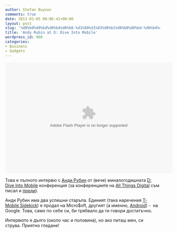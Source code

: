 ```yaml
---
author: Stefan Buynov
comments: true
date: 2011-01-05 08:06:41+00:00
layout: post
slug: '%d0%b0%d0%bd%d0%b4%d0%b8-%d1%80%d1%83%d0%b1%d0%b8%d0%bd-%d0%bd%d0%b0-d-dive-into-mobile'
title: 'Andy Rubin at D: Dive Into Mobile'
wordpress_id: 960
categories:
- Business
- Gadgets
---
```


<object id="wsj_fp" classid="clsid:d27cdb6e-ae6d-11cf-96b8-444553540000" width="544" height="360" codebase="http://download.macromedia.com/pub/shockwave/cabs/flash/swflash.cab#version=6,0,40,0"><param name="allowFullScreen" value="true" /><param name="allowscriptaccess" value="always" /><param name="flashvars" value="videoGUID=88F98ADB-3F87-49DF-AD08-385D66B0DDE8&amp;playerid=4001&amp;plyMediaEnabled=1&amp;configURL=http://wsj.vo.llnwd.net/o28/players/&amp;autoStart=false" /><param name="src" value="http://s.wsj.net/media/swf/microPlayer.swf" /><param name="name" value="microflashPlayer" /><param name="bgcolor" value="#FFFFFF" /><param name="allowfullscreen" value="true" /><embed id="wsj_fp" type="application/x-shockwave-flash" width="544" height="360" src="http://s.wsj.net/media/swf/microPlayer.swf" bgcolor="#FFFFFF" name="microflashPlayer" flashvars="videoGUID=88F98ADB-3F87-49DF-AD08-385D66B0DDE8&amp;playerid=4001&amp;plyMediaEnabled=1&amp;configURL=http://wsj.vo.llnwd.net/o28/players/&amp;autoStart=false" allowscriptaccess="always" allowfullscreen="true"></embed></object>

Това е пълното интервю с [Анди Рубин](http://en.wikipedia.org/wiki/Andy_Rubin) от (вече) миналогодишната [D: Dive Into Mobile](http://allthingsd.com/d/dive-into-mobile/) конференция (за конференциите на [All Things Digital](http://allthingsd.com/) съм писал и [преди](http://buynov.com/2010/06/08/810)).


Анди Рубин има два успешни старъпа. Единият (така наречения [T-Mobile Sidekick](http://en.wikipedia.org/wiki/T-Mobile_Sidekick)) е продал на Micro$oft, другият (а именно, [Android](http://www.android.com/)) -  на Google. Това, само по себе си, би трябвало да ти говори достатъчно.


Интервюто е дълго (около час и половина), но ако питаш мен, си струва. Приятно гледане!
